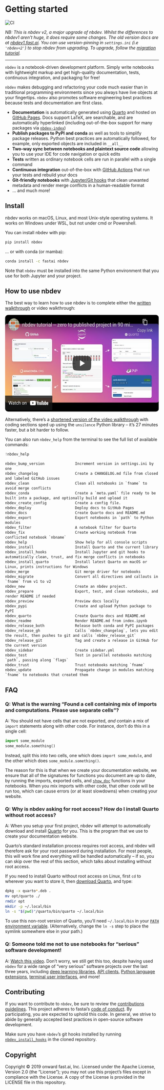 Getting started
================

<!-- WARNING: THIS FILE WAS AUTOGENERATED! DO NOT EDIT! -->

<div>

![CI](https://github.com/fastai/nbdev/actions/workflows/test.yaml/badge.svg)

</div>

*NB: This is nbdev v2, a major upgrade of nbdev. Whilst the differences
to nbdev1 aren’t huge, it does require some changes. The old version
docs are at [nbdev1.fast.ai](https://nbdev1.fast.ai). You can use
version-pinning in `settings.ini` (i.e `'nbdev<2'`) to stop nbdev from
upgrading. To upgrade, follow the [migration
tutorial](https://nbdev.fast.ai/migrating.html).*

------------------------------------------------------------------------

`nbdev` is a notebook-driven development platform. Simply write
notebooks with lightweight markup and get high-quality documentation,
tests, continuous integration, and packaging for free!

`nbdev` makes debugging and refactoring your code much easier than in
traditional programming environments since you always have live objects
at your fingertips. `nbdev` also promotes software engineering best
practices because tests and documentation are first class.

- **Documentation** is automatically generated using
  [Quarto](https://quarto.org/) and hosted on [GitHub
  Pages](https://pages.github.com/). Docs support LaTeX, are searchable,
  and are automatically hyperlinked (including out-of-the-box support
  for many packages via
  [`nbdev-index`](https://github.com/fastai/nbdev-index))
- **Publish packages to PyPI and conda** as well as tools to simplify
  package releases. Python best practices are automatically followed,
  for example, only exported objects are included in `__all__`
- **Two-way sync between notebooks and plaintext source code** allowing
  you to use your IDE for code navigation or quick edits
- **Tests** written as ordinary notebook cells are run in parallel with
  a single command
- **Continuous integration** out-of-the-box with [GitHub
  Actions](https://github.com/features/actions) that run your tests and
  rebuild your docs
- **Git-friendly notebooks** with [Jupyter/Git
  hooks](/01_Tutorials/02_git_friendly_jupyter.ipynb) that clean
  unwanted metadata and render merge conflicts in a human-readable
  format
- … and much more!

## Install

nbdev works on macOS, Linux, and most Unix-style operating systems. It
works on Windows under WSL, but not under cmd or Powershell.

You can install nbdev with pip:

``` sh
pip install nbdev
```

… or with conda (or mamba):

``` sh
conda install -c fastai nbdev
```

Note that `nbdev` must be installed into the same Python environment
that you use for both Jupyter and your project.

## How to use nbdev

The best way to learn how to use nbdev is to complete either the
[written walkthrough](01_Tutorials/01_tutorial.ipynb) or video
walkthrough:

<div style="text-align: center">

<div>

<a href="http://www.youtube.com/watch?v=l7zS8Ld4_iA" target="_blank"
title="nbdev walkthrough"><img
src="https://github.com/fastai/logos/raw/main/nbdev_walkthrough.png"
style="border-radius: 10px" width="560" height="315" /></a>

</div>

</div>

Alternatively, there’s a [shortened version of the video
walkthrough](https://youtu.be/67FdzLSt4aA) with coding sections sped up
using the `unsilence` Python library – it’s 27 minutes faster, but a bit
harder to follow.

You can also run `nbdev_help` from the terminal to see the full list of
available commands:

``` python
!nbdev_help
```

    nbdev_bump_version              Increment version in settings.ini by one
    nbdev_changelog                 Create a CHANGELOG.md file from closed and labeled GitHub issues
    nbdev_clean                     Clean all notebooks in `fname` to avoid merge conflicts
    nbdev_conda                     Create a `meta.yaml` file ready to be built into a package, and optionally build and upload it
    nbdev_create_config             Create a config file.
    nbdev_deploy                    Deploy docs to GitHub Pages
    nbdev_docs                      Create Quarto docs and README.md
    nbdev_export                    Export notebooks in `path` to Python modules
    nbdev_filter                    A notebook filter for Quarto
    nbdev_fix                       Create working notebook from conflicted notebook `nbname`
    nbdev_help                      Show help for all console scripts
    nbdev_install                   Install Quarto and the current library
    nbdev_install_hooks             Install Jupyter and git hooks to automatically clean, trust, and fix merge conflicts in notebooks
    nbdev_install_quarto            Install latest Quarto on macOS or Linux, prints instructions for Windows
    nbdev_merge                     Git merge driver for notebooks
    nbdev_migrate                   Convert all directives and callouts in `fname` from v1 to v2
    nbdev_new                       Create an nbdev project.
    nbdev_prepare                   Export, test, and clean notebooks, and render README if needed
    nbdev_preview                   Preview docs locally
    nbdev_pypi                      Create and upload Python package to PyPI
    nbdev_quarto                    Create Quarto docs and README.md
    nbdev_readme                    Render README.md from index.ipynb
    nbdev_release_both              Release both conda and PyPI packages
    nbdev_release_gh                Calls `nbdev_changelog`, lets you edit the result, then pushes to git and calls `nbdev_release_git`
    nbdev_release_git               Tag and create a release in GitHub for the current version
    nbdev_sidebar                   Create sidebar.yml
    nbdev_test                      Test in parallel notebooks matching `path`, passing along `flags`
    nbdev_trust                     Trust notebooks matching `fname`
    nbdev_update                    Propagate change in modules matching `fname` to notebooks that created them

## FAQ

### Q: What is the warning “Found a cell containing mix of imports and computations. Please use separate cells”?

A: You should not have cells that are not exported, *and* contain a mix
of `import` statements along with other code. For instance, don’t do
this in a single cell:

``` python
import some_module
some_module.something()
```

Instead, split this into two cells, one which does `import some_module`,
and the other which does `some_module.something()`.

The reason for this is that when we create your documentation website,
we ensure that all of the signatures for functions you document are up
to date, by running the imports, exported cells, and
[`show_doc`](https://nbdev.fast.ai/09_API/showdoc.html#show_doc)
functions in your notebooks. When you mix imports with other code, that
other code will be run too, which can cause errors (or at least
slowdowns) when creating your website.

### Q: Why is nbdev asking for root access? How do I install Quarto without root access?

A: When you setup your first project, nbdev will attempt to
automatically download and install [Quarto](https://quarto.org/) for
you. This is the program that we use to create your documentation
website.

Quarto’s standard installation process requires root access, and nbdev
will therefore ask for your root password during installation. For most
people, this will work fine and everything will be handled automatically
– if so, you can skip over the rest of this section, which talks about
installing without root access.

If you need to install Quarto without root access on Linux, first `cd`
to wherever you want to store it, then [download
Quarto](https://quarto.org/docs/get-started/), and type:

``` bash
dpkg -x quarto*.deb .
mv opt/quarto ./
rmdir opt
mkdir -p ~/.local/bin
ln -s "$(pwd)"/quarto/bin/quarto ~/.local/bin
```

To use this non-root version of Quarto, you’ll need `~/.local/bin` in
your [`PATH` environment
variable](https://linuxize.com/post/how-to-add-directory-to-path-in-linux/).
(Alternatively, change the `ln -s` step to place the symlink somewhere
else in your path.)

### Q: Someone told me not to use notebooks for “serious” software development!

A: [Watch this video](https://youtu.be/9Q6sLbz37gk). Don’t worry, we
still get this too, despite having used `nbdev` for a wide range of
“very serious” software projects over the last three years, including
[deep learning libraries](https://github.com/fastai/fastai), [API
clients](https://github.com/fastai/ghapi), [Python language
extensions](https://github.com/fastai/fastcore), [terminal user
interfaces](https://github.com/nat/ghtop), and more!

## Contributing

If you want to contribute to `nbdev`, be sure to review the
[contributions
guidelines](https://github.com/fastai/nbdev/blob/master/CONTRIBUTING.md).
This project adheres to fastai’s [code of
conduct](https://github.com/fastai/nbdev/blob/master/CODE_OF_CONDUCT.md).
By participating, you are expected to uphold this code. In general, we
strive to abide by generally accepted best practices in open-source
software development.

Make sure you have `nbdev`’s git hooks installed by running
[`nbdev_install_hooks`](https://nbdev.fast.ai/09_API/clean.html#nbdev_install_hooks)
in the cloned repository.

## Copyright

Copyright © 2019 onward fast.ai, Inc. Licensed under the Apache License,
Version 2.0 (the “License”); you may not use this project’s files except
in compliance with the License. A copy of the License is provided in the
LICENSE file in this repository.
